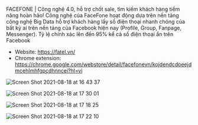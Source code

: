 FACEFONE | Công nghệ 4.0, hỗ trợ chốt sale, tìm kiếm khách hàng tiềm năng hoàn hảo!
Công nghệ của FaceFone hoạt động dựa trên nền tảng công nghệ Big Data hỗ trợ khách hàng lấy số điện thoại nhanh chóng của bất kỳ ai trên nền tảng của Facebook hiện nay (Profile, Group, Fanpage, Messenger). Tỷ lệ chính xác lên đến 95% kể cả số điện thoại ẩn trên Facebook

- Website: https://fatel.vn/
- Chrome extension: https://chrome.google.com/webstore/detail/facefonevn/kojdendcdoeejdmcehlmhfgpcdhnncei?hl=vi


![Screen Shot 2021-08-18 at 16 43 37](https://user-images.githubusercontent.com/5404069/129876520-7c6a7770-8c67-450a-a5f8-741984df4a66.png)


![Screen Shot 2021-08-18 at 17 30 01](https://user-images.githubusercontent.com/5404069/129883274-7da61cdb-977f-4381-859d-d57797001679.png)


![Screen Shot 2021-08-18 at 17 18 25](https://user-images.githubusercontent.com/5404069/129882755-649c86d6-d2bf-4681-b0df-9aa76dc8445c.png)



![Screen Shot 2021-08-18 at 17 22 10](https://user-images.githubusercontent.com/5404069/129882776-9c4d245a-ac32-46b8-9458-b076e7442047.png)

